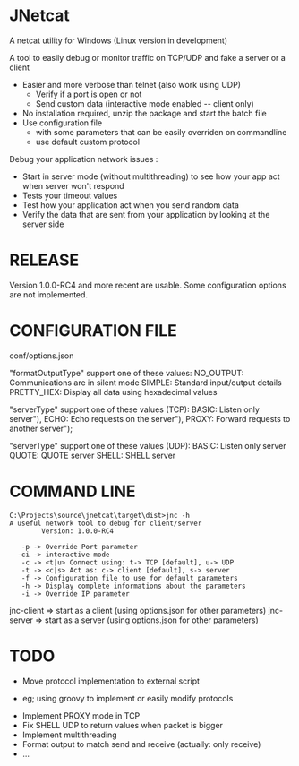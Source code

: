 # JNetcat

A netcat utility for Windows
(Linux version in development)

A tool to easily debug or monitor traffic on TCP/UDP and fake a server or a client
  * Easier and more verbose than telnet (also work using UDP)
    + Verify if a port is open or not
    + Send custom data (interactive mode enabled -- client only)
  * No installation required, unzip the package and start the batch file
  * Use configuration file
    + with some parameters that can be easily overriden on commandline
    + use default custom protocol
  
Debug your application network issues :
  * Start in server mode (without multithreading) to see how your app act when server won't respond
  * Tests your timeout values
  * Test how your application act when you send random data
  * Verify the data that are sent from your application by looking at the server side
 
# RELEASE

Version 1.0.0-RC4 and more recent are usable. Some configuration options are not implemented.

# CONFIGURATION FILE

conf/options.json

"formatOutputType" support one of these values:
  NO_OUTPUT:  Communications are in silent mode
  SIMPLE:     Standard input/output details
  PRETTY_HEX: Display all data using hexadecimal values

"serverType" support one of these values (TCP): 
  BASIC:  Listen only server"),
  ECHO:   Echo requests on the server"),
  PROXY:  Forward requests to another server");
  
"serverType" support one of these values (UDP): 
  BASIC:  Listen only server
  QUOTE:  QUOTE server
  SHELL:  SHELL server

# COMMAND LINE

```
C:\Projects\source\jnetcat\target\dist>jnc -h
A useful network tool to debug for client/server
        Version: 1.0.0-RC4

   -p -> Override Port parameter
  -ci -> interactive mode
   -c -> <t|u> Connect using: t-> TCP [default], u-> UDP
   -t -> <c|s> Act as: c-> client [default], s-> server
   -f -> Configuration file to use for default parameters
   -h -> Display complete informations about the parameters
   -i -> Override IP parameter
```

jnc-client => start as a client (using options.json for other parameters)
jnc-server => start as a server (using options.json for other parameters)

# TODO

* Move protocol implementation to external script 
 + eg; using groovy to implement or easily modify protocols
* Implement PROXY mode in TCP
* Fix SHELL UDP to return values when packet is bigger
* Implement multithreading
* Format output to match send and receive (actually: only receive)
* ...
